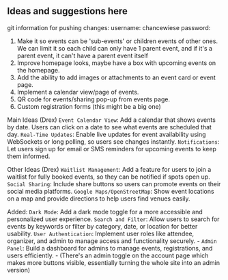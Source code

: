 ## Ideas and suggestions here

git information for pushing changes:
username: chancewiese
password: 

1. Make it so events can be 'sub-events' or children events of other ones. 
    We can limit it so each child can only have 1 parent event, 
    and if it's a parent event, it can't have a parent event itself
2. Improve homepage looks, maybe have a box with upcoming events on the homepage.
3. Add the ability to add images or attachments to an event card or event page.
4. Implement a calendar view/page of events.
5. QR code for events/sharing pop-up from events page. 
6. Custom registration forms (this might be a big one)






Main Ideas (Drex)
`Event Calendar View`: Add a calendar that shows events by date. Users can click on a date to see what events are scheduled that day.
`Real-Time Updates`: Enable live updates for event availability using WebSockets or long polling, so users see changes instantly.
`Notifications`: Let users sign up for email or SMS reminders for upcoming events to keep them informed.

Other Ideas (Drex)
`Waitlist Management`: Add a feature for users to join a waitlist for fully booked events, so they can be notified if spots open up.
`Social Sharing`: Include share buttons so users can promote events on their social media platforms.
`Google Maps/OpenStreetMap`: Show event locations on a map and provide directions to help users find venues easily.


Added:
`Dark Mode`: Add a dark mode toggle for a more accessible and personalized user experience.
`Search and Filter`: Allow users to search for events by keywords or filter by category, date, or location for better usability.
`User Authentication`: Implement user roles like attendee, organizer, and admin to manage access and functionality securely.
        - `Admin Panel`: Build a dashboard for admins to manage events, registrations, and users efficiently.
        - (There's an admin toggle on the account page which makes more buttons visible, essentially turning the whole site into an admin version)